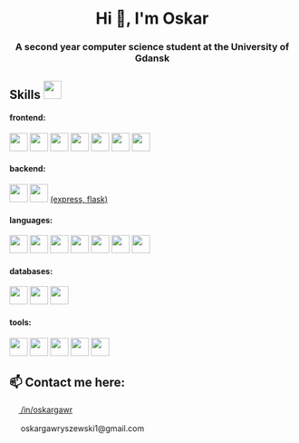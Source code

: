 <h1 align="center">Hi 👋, I'm Oskar</h1>

<h3 align="center">A second year computer science student at the University of Gdansk</h3>

<h2> Skills <img src = "https://media2.giphy.com/media/QssGEmpkyEOhBCb7e1/giphy.gif?cid=ecf05e47a0n3gi1bfqntqmob8g9aid1oyj2wr3ds3mg700bl&rid=giphy.gif" width = 32px> </h2>

<h4>frontend: </h4> 
<a href="#"><img width=32px src="https://cdn.jsdelivr.net/gh/devicons/devicon@latest/icons/react/react-original.svg" /></a>
<a href="#"><img width=32px src="https://cdn.jsdelivr.net/gh/devicons/devicon@latest/icons/nextjs/nextjs-original.svg" /></a>
<a href="#"><img width=32px src="https://cdn.jsdelivr.net/gh/devicons/devicon@latest/icons/angular/angular-original.svg" /></a>
<a href="#"><img width=32px src="https://cdn.jsdelivr.net/gh/devicons/devicon@latest/icons/html5/html5-original.svg" /></a>
<a href="#"><img width=32px src="https://cdn.jsdelivr.net/gh/devicons/devicon@latest/icons/css3/css3-original.svg" /></a>
<a href="#"><img width=32px src="https://cdn.jsdelivr.net/gh/devicons/devicon@latest/icons/sass/sass-original.svg" /></a>
<a href="#"><img width=32px src="https://cdn.jsdelivr.net/gh/devicons/devicon@latest/icons/bootstrap/bootstrap-original.svg" /></a>

<h4>backend: </h4>
<a href="#"><code><img width=32px src="https://cdn.jsdelivr.net/gh/devicons/devicon@latest/icons/express/express-original.svg" /></code></a>
<a href="#"><code><img width=32px src="https://cdn.jsdelivr.net/gh/devicons/devicon@latest/icons/flask/flask-original-wordmark.svg" /></code></a>
<a href="#">(express, flask)</a>

<h4>languages: </h4>
<a href="#"><img width=32px src="https://cdn.jsdelivr.net/gh/devicons/devicon@latest/icons/javascript/javascript-original.svg" /></a>
<a href="#"><img width=32px src="https://cdn.jsdelivr.net/gh/devicons/devicon@latest/icons/typescript/typescript-original.svg"/></a>
<a href="#"><img width=32px src="https://cdn.jsdelivr.net/gh/devicons/devicon@latest/icons/python/python-original.svg" /></a>
<a href="#"><img width=32px src="https://cdn.jsdelivr.net/gh/devicons/devicon@latest/icons/nodejs/nodejs-original-wordmark.svg" /></a>
<a href="#"><img width=32px src="https://cdn.jsdelivr.net/gh/devicons/devicon@latest/icons/bash/bash-original.svg" /></a>
<a href="#"><img width=32px src="https://cdn.jsdelivr.net/gh/devicons/devicon@latest/icons/java/java-original.svg" /></a>
<a href="#"><img width=32px src="https://cdn.jsdelivr.net/gh/devicons/devicon@latest/icons/go/go-original.svg" /></a>

<h4>databases: </h4>
<a href="#"><img width=32px src="https://cdn.jsdelivr.net/gh/devicons/devicon@latest/icons/mongodb/mongodb-plain-wordmark.svg" /></a>
<a href="#"><img width=32px src="https://cdn.jsdelivr.net/gh/devicons/devicon@latest/icons/neo4j/neo4j-original-wordmark.svg" /></a>
<a href="#"><img width=32px src="https://cdn.jsdelivr.net/gh/devicons/devicon@latest/icons/redis/redis-original-wordmark.svg" /></a>
          

<h4>tools: </h4>
<a href="#"><img width=32px src="https://cdn.jsdelivr.net/gh/devicons/devicon@latest/icons/docker/docker-original-wordmark.svg"/></a>
<a href="#"><img width=32px src="https://cdn.jsdelivr.net/gh/devicons/devicon@latest/icons/git/git-original.svg" /></a>
<a href="#"><img width=32px src="https://cdn.jsdelivr.net/gh/devicons/devicon@latest/icons/postman/postman-original.svg" /></a>
<a href="#"><img width=32px src="https://cdn.jsdelivr.net/gh/devicons/devicon@latest/icons/travis/travis-original.svg" /></a>
<a href="#"><img width=32px src="https://cdn.jsdelivr.net/gh/devicons/devicon@latest/icons/amazonwebservices/amazonwebservices-plain-wordmark.svg" /></a>

<h2>📫 Contact me here:</h2>
<a href="https://www.linkedin.com/in/oskargawryszewski/"><img width=16px src="https://cdn.jsdelivr.net/gh/devicons/devicon@latest/icons/linkedin/linkedin-original.svg" /> /in/oskargawr</a>
<p><img width=16px src="https://img.icons8.com/material-sharp/24/new-post.png"/> oskargawryszewski1@gmail.com</p>


<!--
**oskargawr/oskargawr** is a ✨ _special_ ✨ repository because its `README.md` (this file) appears on your GitHub profile.

Here are some ideas to get you started:

- 🔭 I’m currently working on ...
- 🌱 I’m currently learning ...
- 👯 I’m looking to collaborate on ...
- 🤔 I’m looking for help with ...
- 💬 Ask me about ...
- 📫 How to reach me: ...
- 😄 Pronouns: ...
- ⚡ Fun fact: ...
-->
